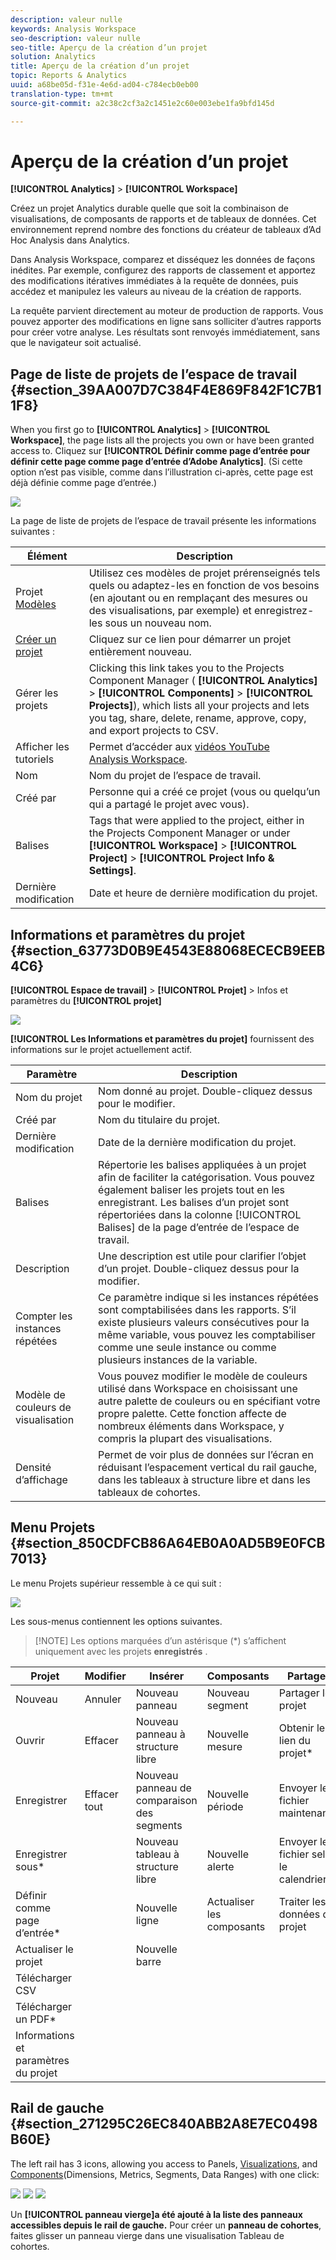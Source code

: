 ```yaml
---
description: valeur nulle
keywords: Analysis Workspace
seo-description: valeur nulle
seo-title: Aperçu de la création d’un projet
solution: Analytics
title: Aperçu de la création d’un projet
topic: Reports & Analytics
uuid: a68be05d-f31e-4e6d-ad04-c784ecb0eb00
translation-type: tm+mt
source-git-commit: a2c38c2cf3a2c1451e2c60e003ebe1fa9bfd145d

---
```



# Aperçu de la création d’un projet

**[!UICONTROL Analytics]** &gt; **[!UICONTROL Workspace]**

Créez un projet Analytics durable quelle que soit la combinaison de visualisations, de composants de rapports et de tableaux de données. Cet environnement reprend nombre des fonctions du créateur de tableaux d’Ad Hoc Analysis dans Analytics.

Dans Analysis Workspace, comparez et disséquez les données de façons inédites. Par exemple, configurez des rapports de classement et apportez des modifications itératives immédiates à la requête de données, puis accédez et manipulez les valeurs au niveau de la création de rapports.

La requête parvient directement au moteur de production de rapports. Vous pouvez apporter des modifications en ligne sans solliciter d’autres rapports pour créer votre analyse. Les résultats sont renvoyés immédiatement, sans que le navigateur soit actualisé.

## Page de liste de projets de l’espace de travail {#section_39AA007D7C384F4E869F842F1C7B11F8}

When you first go to **[!UICONTROL Analytics]** &gt; **[!UICONTROL Workspace]**, the page lists all the projects you own or have been granted access to. Cliquez sur **[!UICONTROL Définir comme page d’entrée pour définir cette page comme page d’entrée d’Adobe Analytics]**. (Si cette option n’est pas visible, comme dans l’illustration ci-après, cette page est déjà définie comme page d’entrée.)

![](assets/sample-project.png)

La page de liste de projets de l’espace de travail présente les informations suivantes :

| Élément | Description |
|---|---|
| Projet       [Modèles](../../../analyze/analysis-workspace/build-workspace-project/starter-projects.md#concept_49B9A327C5004DB0A4BE6291435625C5) | Utilisez ces modèles de projet prérenseignés tels quels ou adaptez-les en fonction de vos besoins (en ajoutant ou en remplaçant des mesures ou des visualisations, par exemple) et enregistrez-les sous un nouveau nom. |
| [Créer un projet](../../../analyze/analysis-workspace/build-workspace-project/t-freeform-project.md#task_C2C698ACC7954062A28E4784911E6CF2) | Cliquez sur ce lien pour démarrer un projet entièrement nouveau. |
| Gérer les projets | Clicking this link takes you to the Projects Component Manager ( **[!UICONTROL Analytics]** &gt; **[!UICONTROL Components]** &gt; **[!UICONTROL Projects]**), which lists all your projects and lets you tag, share, delete, rename, approve, copy, and export projects to CSV. |
| Afficher les tutoriels | Permet d’accéder aux [vidéos YouTube Analysis Workspace](https://www.youtube.com/playlist?list=PL2tCx83mn7GuNnQdYGOtlyCu0V5mEZ8sS). |
| Nom | Nom du projet de l’espace de travail. |
| Créé par | Personne qui a créé ce projet (vous ou quelqu’un qui a partagé le projet avec vous). |
| Balises | Tags that were applied to the project, either in the Projects Component Manager or under **[!UICONTROL Workspace]** &gt; **[!UICONTROL Project]** &gt; **[!UICONTROL Project Info &amp; Settings]**. |
| Dernière modification | Date et heure de dernière modification du projet. |

## Informations et paramètres du projet {#section_63773D0B9E4543E88068ECECB9EEB4C6}

**[!UICONTROL Espace de travail]** &gt; **[!UICONTROL Projet]** &gt; Infos et paramètres du **[!UICONTROL projet]**

![](assets/projectinfo.png)

**[!UICONTROL Les Informations et paramètres du projet]** fournissent des informations sur le projet actuellement actif.

| Paramètre | Description |
|---|---|
| Nom du projet | Nom donné au projet. Double-cliquez dessus pour le modifier. |
| Créé par | Nom du titulaire du projet. |
| Dernière modification | Date de la dernière modification du projet. |
| Balises | Répertorie les balises appliquées à un projet afin de faciliter la catégorisation. Vous pouvez également baliser les projets tout en les enregistrant. Les balises d’un projet sont répertoriées dans la colonne [!UICONTROL Balises] de la page d’entrée de l’espace de travail. |
| Description | Une description est utile pour clarifier l’objet d’un projet. Double-cliquez dessus pour la modifier. |
| Compter les instances répétées | Ce paramètre indique si les instances répétées sont comptabilisées dans les rapports. S’il existe plusieurs valeurs consécutives pour la même variable, vous pouvez les comptabiliser comme une seule instance ou comme plusieurs instances de la variable. |
| Modèle de couleurs de visualisation | Vous pouvez modifier le modèle de couleurs utilisé dans Workspace en choisissant une autre palette de couleurs ou en spécifiant votre propre palette. Cette fonction affecte de nombreux éléments dans Workspace, y compris la plupart des visualisations. |
| Densité d’affichage | Permet de voir plus de données sur l’écran en réduisant l’espacement vertical du rail gauche, dans les tableaux à structure libre et dans les tableaux de cohortes. |

## Menu Projets {#section_850CDFCB86A64EB0A0AD5B9E0FCB7013}

Le menu Projets supérieur ressemble à ce qui suit :

![](assets/new-project-menus.png)

Les sous-menus contiennent les options suivantes.

> [!NOTE] Les options marquées d’un astérisque (*) s’affichent uniquement avec les projets **enregistrés** .

| Projet | Modifier | Insérer | Composants | Partager | Aide |
|---|---|---|---|---|---|
| Nouveau | Annuler | Nouveau panneau | Nouveau segment | Partager le projet | Vidéos |
| Ouvrir | Effacer | Nouveau panneau à structure libre | Nouvelle mesure | Obtenir le lien du projet* | Touches de raccourci |
| Enregistrer | Effacer tout | Nouveau panneau de comparaison des segments | Nouvelle période | Envoyer le fichier maintenant* | Forum d’aide |
| Enregistrer sous* |  | Nouveau tableau à structure libre | Nouvelle alerte | Envoyer le fichier selon le calendrier* |  |
| Définir comme page d’entrée* |  | Nouvelle ligne | Actualiser les composants | Traiter les données du projet |  |
| Actualiser le projet |  | Nouvelle barre |  |  |  |
| Télécharger CSV |  |  |  |  |  |
| Télécharger un PDF* |  |  |  |  |  |
| Informations et paramètres du projet |  |  |  |  |  |

## Rail de gauche {#section_271295C26EC840ABB2A8E7EC0498B60E}

The left rail has 3 icons, allowing you access to Panels, [Visualizations](../../../analyze/analysis-workspace/visualizations/freeform-analysis-visualizations.md#concept_09242627629147A88A68F1506954C276), and [Components](../../../analyze/analysis-workspace/components/analysis-workspace-components.md#concept_BEBE3A75E072495D9E2F895567BBD462)(Dimensions, Metrics, Segments, Data Ranges) with one click:

![](assets/panels.png) ![](assets/visualizations.png) ![](assets/components.png)

Un **[!UICONTROL panneau vierge]a été ajouté à la liste des panneaux accessibles depuis le rail de gauche.** Pour créer un **panneau de cohortes**, faites glisser un panneau vierge dans une visualisation Tableau de cohortes.
